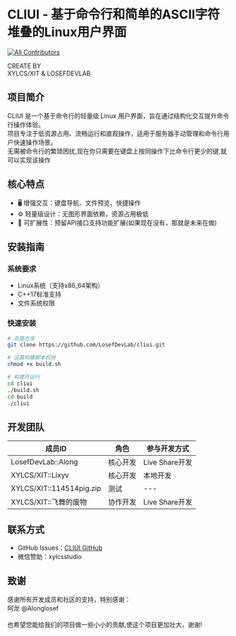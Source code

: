 # CLIUI - 基于命令行和简单的ASCII字符堆叠的Linux用户界面
<!-- ALL-CONTRIBUTORS-BADGE:START - Do not remove or modify this section -->
[![All Contributors](https://img.shields.io/badge/all_contributors-1-orange.svg?style=flat-square)](#contributors-)
<!-- ALL-CONTRIBUTORS-BADGE:END -->
CREATE BY<br>
XYLCS/XIT & LOSEFDEVLAB
## 项目简介
CLIUI 是一个基于命令行的轻量级 Linux 用户界面，旨在通过结构化交互提升命令行操作体验。<br>
项目专注于低资源占用、流畅运行和直观操作，适用于服务器手动管理和命令行用户快速操作场景。<br>
无需被命令行的繁琐困扰,现在你只需要在键盘上按同操作下比命令行更少的键,就可以实现该操作

## 核心特点
- 🖥️ 增强交互：键盘导航、文件预览、快捷操作
- ⚙️ 轻量级设计：无图形界面依赖，资源占用极低
- 🔧 可扩展性：预留API接口支持功能扩展(如果现在没有，那就是未来在做)

## 安装指南

### 系统要求
- Linux系统（支持x86_64架构）
- C++17标准支持
- 文件系统权限

### 快速安装
```bash
# 克隆仓库
git clone https://github.com/LosefDevLab/cliui.git

# 设置构建脚本权限
chmod +x build.sh

# 构建并运行
cd cliui
./build.sh
cd build
./cliui
```

## 开发团队
| 成员ID        | 角色                | 参与开发方式          |
|---------------|---------------------|-------------------|
| LosefDevLab::Along   | 核心开发            | Live Share开发    |
| XYLCS/XIT::Lixyv     | 核心开发            | 本地开发      |
| XYLCS/XIT::114514pig.zip | 测试                | ---    |
| XYLCS/XIT::飞舞的废物    | 协作开发            | Live Share开发    |


## 联系方式
- GitHub Issues：[CLIUI GitHub](https://github.com/LosefDevLab/cliui/issues)
- 微信赞助：xylcsstudio

## 致谢
感谢所有开发成员和社区的支持，特别感谢：<br>
阿龙 @Alonglosef<br>
<br>也希望您能给我们的项目做一些小小的贡献,使这个项目更加壮大，谢谢!
